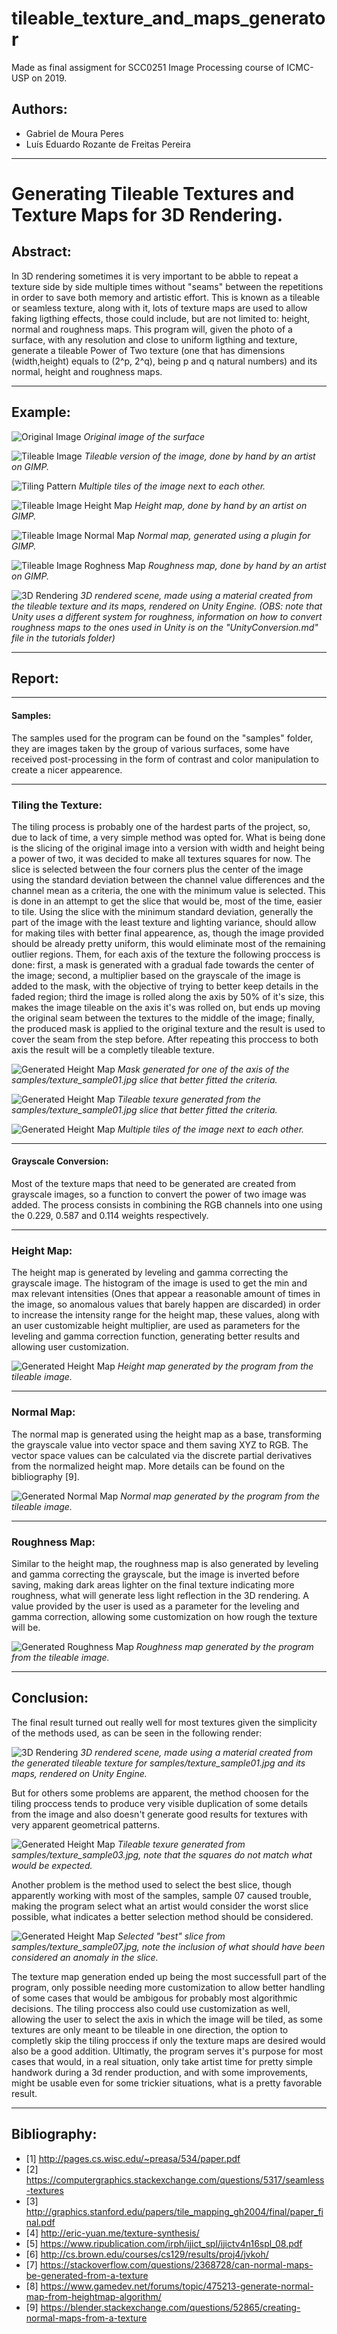 # tileable_texture_and_maps_generator

Made as final assigment for SCC0251 Image Processing course of ICMC-USP on 2019. 

## Authors:

* Gabriel de Moura Peres 
* Luís Eduardo Rozante de Freitas Pereira

---

# Generating Tileable Textures and Texture Maps for 3D Rendering.

## Abstract: 

In 3D rendering sometimes it is very important to be abble to repeat a texture side by side multiple times without "seams" between the repetitions in order to save both memory and artistic effort. This is known as a tileable or seamless texture, along with it, lots of texture maps are used to allow faking ligthing effects, those could include, but are not limited to: height, normal and roughness maps. This program will, given the photo of a surface, with any resolution and close to uniform ligthing and texture, generate a tileable Power of Two texture (one that has dimensions (width,height) equals to (2^p, 2^q), being p and q natural numbers) and its normal, height and roughness maps.

---

## Example:

![Original Image](https://github.com/LuisEduardoR/tileable_texture_and_maps_generator/blob/master/samples/texture_sample01.jpg)
*Original image of the surface*

![Tileable Image](https://github.com/LuisEduardoR/tileable_texture_and_maps_generator/blob/master/samples/texture_sample01_artist_tile.jpg)
*Tileable version of the image, done by hand by an artist on GIMP.*

![Tiling Pattern](https://github.com/LuisEduardoR/tileable_texture_and_maps_generator/blob/master/samples/texture_sample01_artist_tiling.jpg)
*Multiple tiles of the image next to each other.*

![Tileable Image Height Map](https://github.com/LuisEduardoR/tileable_texture_and_maps_generator/blob/master/samples/texture_sample01_artist_height.jpg)
*Height map, done by hand by an artist on GIMP.*

![Tileable Image Normal Map](https://github.com/LuisEduardoR/tileable_texture_and_maps_generator/blob/master/samples/texture_sample01_artist_normal.jpg)
*Normal map, generated using a plugin for GIMP.*

![Tileable Image Roghness Map](https://github.com/LuisEduardoR/tileable_texture_and_maps_generator/blob/master/samples/texture_sample01_artist_rough.jpg)
*Roughness map, done by hand by an artist on GIMP.*

![3D Rendering](https://github.com/LuisEduardoR/tileable_texture_and_maps_generator/blob/master/samples/sample01_artist_render.png)
*3D rendered scene, made using a material created from the tileable texture and its maps, rendered on Unity Engine. (OBS: note that Unity uses a different system for roughness, information on how to convert roughness maps to the ones used in Unity is on the "UnityConversion.md" file in the tutorials folder)*

---

## Report:

---

#### Samples:

The samples used for the program can be found on the "samples" folder, they are images taken by the group of various surfaces, some have received post-processing in the form of contrast and color manipulation to create a nicer appearence. 

---

### Tiling the Texture:

The tiling process is probably one of the hardest parts of the project, so, due to lack of time, a very simple method was opted for. What is being done is the slicing of the original image into a version with width and height being a power of two, it was decided to make all textures squares for now. The slice is selected between the four corners plus the center of the image using the standard deviation between the channel value differences and the channel mean as a criteria, the one with the minimum value is selected. This is done in an attempt to get the slice that would be, most of the time, easier to tile. Using the slice with the minimum standard deviation, generally the part of the image with the least texture and lighting variance, should allow for making tiles with better final appearence, as, though the image provided should be already pretty uniform, this would eliminate most of the remaining outlier regions. Them, for each axis of the texture the following proccess is done: first, a mask is generated with a gradual fade towards the center of the image; second, a multiplier based on the grayscale of the image is added to the mask, with the objective of trying to better keep details in the faded region; third the image is rolled along the axis by 50% of it's size, this makes the image tileable on the axis it's was rolled on, but ends up moving the original seam between the textures to the middle of the image; finally, the produced mask is applied to the original texture and the result is used to cover the seam from the step before. After repeating this proccess to both axis the result will be a completly tileable texture.

![Generated Height Map](https://github.com/LuisEduardoR/tileable_texture_and_maps_generator/blob/master/results/texture_sample01_mask_example.png)
*Mask generated for one of the axis of the samples/texture_sample01.jpg slice that better fitted the criteria.*

![Generated Height Map](https://github.com/LuisEduardoR/tileable_texture_and_maps_generator/blob/master/results/texture_sample01_tile.png)
*Tileable texure generated from the samples/texture_sample01.jpg slice that better fitted the criteria.*

![Generated Height Map](https://github.com/LuisEduardoR/tileable_texture_and_maps_generator/blob/master/results/texture_sample01_tiling.png)
*Multiple tiles of the image next to each other.*

---

#### Grayscale Conversion:

Most of the texture maps that need to be generated are created from grayscale images, so a function to convert the power of two image was added. The process consists in combining the RGB channels into one using the 0.229, 0.587 and 0.114 weights respectively. 

---

### Height Map:

The height map is generated by leveling and gamma correcting the grayscale image. The histogram of the image is used to get the min and max relevant intensities (Ones that appear a reasonable amount of times in the image, so anomalous values that barely happen are discarded) in order to increase the intensity range for the height map, these values, along with an user customizable height multiplier, are used as parameters for the leveling and gamma correction function, generating better results and allowing user customization.

![Generated Height Map](https://github.com/LuisEduardoR/tileable_texture_and_maps_generator/blob/master/results/texture_sample01_height.png)
*Height map generated by the program from the tileable image.*

---

### Normal Map:

The normal map is generated using the height map as a base, transforming the grayscale value into vector space and them saving XYZ to RGB. The vector space values can be calculated via the discrete partial derivatives from the normalized height map. More details can be found on the bibliography [9].

![Generated Normal Map](https://github.com/LuisEduardoR/tileable_texture_and_maps_generator/blob/master/results/texture_sample01_normal.png)
*Normal map generated by the program from the tileable image.*

---

### Roughness Map:

Similar to the height map, the roughness map is also generated by leveling and gamma correcting the grayscale, but the image is inverted before saving, making dark areas lighter on the final texture indicating more roughness, what will generate less light reflection in the 3D rendering. A value provided by the user is used as a parameter for the leveling and gamma correction, allowing some customization on how rough the texture will be.  

![Generated Roughness Map](https://github.com/LuisEduardoR/tileable_texture_and_maps_generator/blob/master/results/texture_sample01_rough.png)
*Roughness map generated by the program from the tileable image.*

---

## Conclusion:

The final result turned out really well for most textures given the simplicity of the methods used, as can be seen in the following render:

![3D Rendering](https://github.com/LuisEduardoR/tileable_texture_and_maps_generator/blob/master/results/sample01_render.png)
*3D rendered scene, made using a material created from the generated tileable texture for samples/texture_sample01.jpg and its maps, rendered on Unity Engine.*

But for others some problems are apparent, the method choosen for the tiling proccess tends to produce very visible duplication of some details from the image and also doesn't generate good results for textures with very apparent geometrical patterns.

![Generated Height Map](https://github.com/LuisEduardoR/tileable_texture_and_maps_generator/blob/master/results/texture_sample03_tile.png)
*Tileable texure generated from samples/texture_sample03.jpg, note that the squares do not match what would be expected.*

Another problem is the method used to select the best slice, though apparently working with most of the samples, sample 07 caused trouble, making the program select what an artist would consider the worst slice possible, what indicates a better selection method should be considered.

![Generated Height Map](https://github.com/LuisEduardoR/tileable_texture_and_maps_generator/blob/master/results/texture_sample07_best_slice.png)
*Selected "best" slice from samples/texture_sample07.jpg, note the inclusion of what should have been considered an anomaly in the slice.*

The texture map generation ended up being the most successfull part of the program, only possible needing more customization to allow better handling of some cases that would be ambigous for probably most algorithmic decisions. The tiling proccess also could use customization as well, allowing the user to select the axis in which the image will be tiled, as some textures are only meant to be tileable in one direction, the option to completly skip the tiling proccess if only the texture maps are desired would also be a good addition. Ultimatly, the program serves it's purpose for most cases that would, in a real situation, only take artist time for pretty simple handwork during a 3d render production, and with some improvements, might be usable even for some trickier situations, what is a pretty favorable result.

---

## Bibliography:

* [1] http://pages.cs.wisc.edu/~preasa/534/paper.pdf
* [2] https://computergraphics.stackexchange.com/questions/5317/seamless-textures
* [3] http://graphics.stanford.edu/papers/tile_mapping_gh2004/final/paper_final.pdf
* [4] http://eric-yuan.me/texture-synthesis/
* [5] https://www.ripublication.com/irph/ijict_spl/ijictv4n16spl_08.pdf
* [6] http://cs.brown.edu/courses/cs129/results/proj4/jvkoh/
* [7] https://stackoverflow.com/questions/2368728/can-normal-maps-be-generated-from-a-texture
* [8] https://www.gamedev.net/forums/topic/475213-generate-normal-map-from-heightmap-algorithm/
* [9] https://blender.stackexchange.com/questions/52865/creating-normal-maps-from-a-texture
